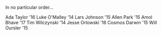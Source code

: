 In no particular order...

Ada Taylor '16
Luke O'Malley '14
Lars Johnson '15
Allen Park '15
Amol Bhave '17
Tim Wilczynski '14
Jesse Orlowski '16
Cosmos Darwin '15
Will Oursler '15
